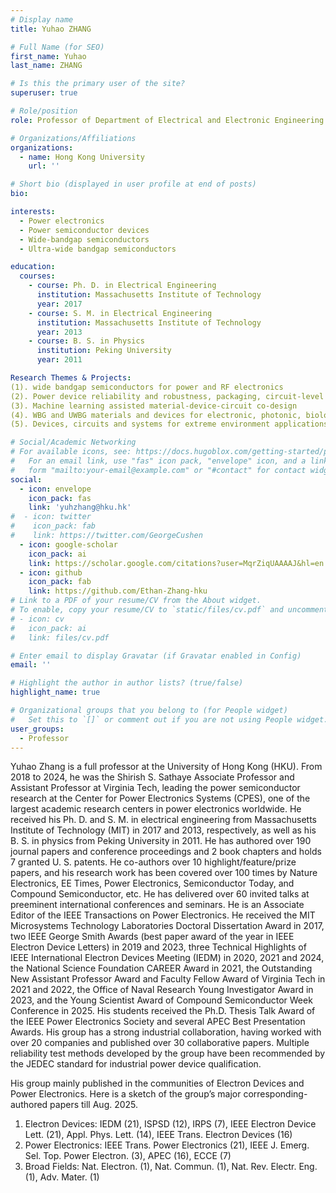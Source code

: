 ```yaml
---
# Display name
title: Yuhao ZHANG

# Full Name (for SEO)
first_name: Yuhao
last_name: ZHANG

# Is this the primary user of the site?
superuser: true

# Role/position
role: Professor of Department of Electrical and Electronic Engineering

# Organizations/Affiliations
organizations:
  - name: Hong Kong University
    url: ''

# Short bio (displayed in user profile at end of posts)
bio: 

interests:
  - Power electronics
  - Power semiconductor devices
  - Wide-bandgap semiconductors
  - Ultra-wide bandgap semiconductors

education:
  courses:
    - course: Ph. D. in Electrical Engineering
      institution: Massachusetts Institute of Technology
      year: 2017
    - course: S. M. in Electrical Engineering
      institution: Massachusetts Institute of Technology
      year: 2013
    - course: B. S. in Physics
      institution: Peking University
      year: 2011

Research Themes & Projects:  
(1). wide bandgap semiconductors for power and RF electronics  
(2). Power device reliability and robustness, packaging, circuit-level integration, and system-level applications  
(3). Machine learning assisted material-device-circuit co-design  
(4). WBG and UWBG materials and devices for electronic, photonic, biological and quantum applications  
(5). Devices, circuits and systems for extreme environment applications  

# Social/Academic Networking
# For available icons, see: https://docs.hugoblox.com/getting-started/page-builder/#icons
#   For an email link, use "fas" icon pack, "envelope" icon, and a link in the
#   form "mailto:your-email@example.com" or "#contact" for contact widget.
social:
  - icon: envelope
    icon_pack: fas
    link: 'yuhzhang@hku.hk'
#  - icon: twitter
#    icon_pack: fab
#    link: https://twitter.com/GeorgeCushen
  - icon: google-scholar
    icon_pack: ai
    link: https://scholar.google.com/citations?user=MqrZiqUAAAAJ&hl=en
  - icon: github
    icon_pack: fab
    link: https://github.com/Ethan-Zhang-hku
# Link to a PDF of your resume/CV from the About widget.
# To enable, copy your resume/CV to `static/files/cv.pdf` and uncomment the lines below.
# - icon: cv
#   icon_pack: ai
#   link: files/cv.pdf

# Enter email to display Gravatar (if Gravatar enabled in Config)
email: ''

# Highlight the author in author lists? (true/false)
highlight_name: true

# Organizational groups that you belong to (for People widget)
#   Set this to `[]` or comment out if you are not using People widget.
user_groups:
  - Professor
---
```


Yuhao Zhang is a full professor at the University of Hong Kong (HKU). From 2018 to 2024, he was the Shirish S. Sathaye Associate Professor and Assistant Professor at Virginia Tech, leading the power semiconductor research at the Center for Power Electronics Systems (CPES), one of the largest academic research centers in power electronics worldwide. He received his Ph. D. and S. M. in electrical engineering from Massachusetts Institute of Technology (MIT) in 2017 and 2013, respectively, as well as his B. S. in physics from Peking University in 2011. He has authored over 190 journal papers and conference proceedings and 2 book chapters and holds 7 granted U. S. patents. He co-authors over 10 highlight/feature/prize papers, and his research work has been covered over 100 times by Nature Electronics, EE Times, Power Electronics, Semiconductor Today, and Compound Semiconductor, etc. He has delivered over 60 invited talks at preeminent international conferences and seminars. He is an Associate Editor of the IEEE Transactions on Power Electronics. He received the MIT Microsystems Technology Laboratories Doctoral Dissertation Award in 2017, two IEEE George Smith Awards (best paper award of the year in IEEE Electron Device Letters) in 2019 and 2023, three Technical Highlights of IEEE International Electron Devices Meeting (IEDM) in 2020, 2021 and 2024, the National Science Foundation CAREER Award in 2021, the Outstanding New Assistant Professor Award and Faculty Fellow Award of Virginia Tech in 2021 and 2022, the Office of Naval Research Young Investigator Award in 2023, and the Young Scientist Award of Compound Semiconductor Week Conference in 2025. His students received the Ph.D. Thesis Talk Award of the IEEE Power Electronics Society and several APEC Best Presentation Awards. His group has a strong industrial collaboration, having worked with over 20 companies and published over 30 collaborative papers. Multiple reliability test methods developed by the group have been recommended by the JEDEC standard for industrial power device qualification.

His group mainly published in the communities of Electron Devices and Power Electronics. Here is a sketch of the group’s major corresponding-authored papers till Aug. 2025.
1.	Electron Devices: IEDM (21), ISPSD (12), IRPS (7), IEEE Electron Device Lett. (21), Appl. Phys. Lett. (14), IEEE Trans. Electron Devices (16)
2.	Power Electronics: IEEE Trans. Power Electronics (21), IEEE J. Emerg. Sel. Top. Power Electron. (3), APEC (16), ECCE (7)
3.	Broad Fields: Nat. Electron. (1), Nat. Commun. (1), Nat. Rev. Electr. Eng. (1), Adv. Mater. (1)

